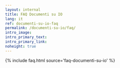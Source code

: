 ```yaml
---
layout: internal
title: FAQ Documenti su IO
lang: it
ref: documenti-su-io-faq
permalink: /documenti-su-io/faq/
intro_image:
intro_primary_text:
intro_primary_link:
noheight: true
---
```


{% include faq.html source='faq-documenti-su-io' %}
